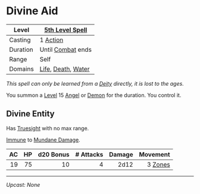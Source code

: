 # Divine Aid

| Level    | [5th Level Spell](5th%20Level%20Spells.md)                                                                              |
| -------- | ----------------------------------------------------------------------------------------------------------------------- |
| Casting  | 1 [Action](../../../../Game%20Procedures/Core%20Procedures/Action.md)                                                   |
| Duration | Until [Combat](../../../../Game%20Procedures/Combat/Combat.md) ends                                                     |
| Range    | Self                                                                                                                    |
| Domains  | [Life](../../Spell%20Domains/Life.md), [Death](../../Spell%20Domains/Death.md), [Water](../../Spell%20Domains/Water.md) |

*This spell can only be learned from a [Deity](../../../Deities.md) directly, it is lost to the ages.*

You summon a [Level](../../../../Player%20Characters/Progression/Level.md) 15 [Angel](../../../../Resources%20for%20GMs/Creature%20Types/Angel.md) or [Demon](../../../../Resources%20for%20GMs/Creature%20Types/Demon.md) for the duration. You control it.

## Divine Entity

Has [Truesight](../Level%204/Truesight.md) with no max range.

[Immune](../../../../Game%20Procedures/Conditions/Immune.md) to [Mundane Damage](../../../../Game%20Procedures/Combat/Damage%20Types/Mundane%20Damage.md).

|  AC |  HP | d20 Bonus | # Attacks | Damage |                                                           Movement |
| --: | --: | --------: | --------: | -----: | -----------------------------------------------------------------: |
|  19 |  75 |        10 |         4 |   2d12 | 3 [Zones](../../../../Game%20Procedures/Core%20Procedures/Zone.md) |

---
*Upcast: None*
